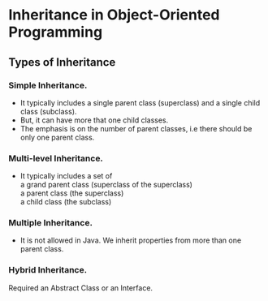 # Inheritance in Object-Oriented Programming

## Types of Inheritance

### Simple Inheritance.  
- It typically includes a single parent class (superclass)
and a single child class (subclass).
- But, it can have more that one child classes.
- The emphasis is on the number of parent classes, i.e there should be only one parent class.

### Multi-level Inheritance.
- It typically includes a set of  
 a grand parent class (superclass of the superclass)  
 a parent class (the superclass)  
 a child class (the subclass)

### Multiple Inheritance.
- It is not allowed in Java.
We inherit properties from more than one parent class.

### Hybrid Inheritance.
Required an Abstract Class or an Interface.
 